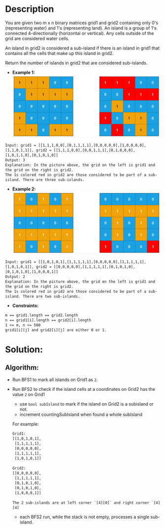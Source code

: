 # Description

You are given two m x n binary matrices grid1 and grid2 containing only 0's (representing water) and 1's (representing land). An island is a group of 1's connected 4-directionally (horizontal or vertical). Any cells outside of the grid are considered water cells.

An island in grid2 is considered a sub-island if there is an island in grid1 that contains all the cells that make up this island in grid2.

Return the number of islands in grid2 that are considered sub-islands.

* **Example 1:**
![image info](./1.png)
```
Input: grid1 = [[1,1,1,0,0],[0,1,1,1,1],[0,0,0,0,0],[1,0,0,0,0],[1,1,0,1,1]], grid2 = [[1,1,1,0,0],[0,0,1,1,1],[0,1,0,0,0],[1,0,1,1,0],[0,1,0,1,0]]
Output: 3
Explanation: In the picture above, the grid on the left is grid1 and the grid on the right is grid2.
The 1s colored red in grid2 are those considered to be part of a sub-island. There are three sub-islands.
```

* **Example 2:**
![image info](./2.png)
```
Input: grid1 = [[1,0,1,0,1],[1,1,1,1,1],[0,0,0,0,0],[1,1,1,1,1],[1,0,1,0,1]], grid2 = [[0,0,0,0,0],[1,1,1,1,1],[0,1,0,1,0],[0,1,0,1,0],[1,0,0,0,1]]
Output: 2
Explanation: In the picture above, the grid on the left is grid1 and the grid on the right is grid2.
The 1s colored red in grid2 are those considered to be part of a sub-island. There are two sub-islands.
```

* **Constraints:**
```
m == grid1.length == grid2.length
n == grid1[i].length == grid2[i].length
1 <= m, n <= 500
grid1[i][j] and grid2[i][j] are either 0 or 1.
```

# Solution:

## Algorithm:
* Run BFS1 to mark all islands on Grid1 as `2`.
* Run BFS2 to check if the island cells at a coordinates on Grid2 has the value `2` on Grid1
    * use `bool subIsland` to mark if the island on Grid2 is a subisland or not.
    * increment countingSubIsland when found a whole subIsland

    For example:
    ```
    Grid1:
    [[1,0,1,0,1],
     [1,1,1,1,1],
     [0,0,0,0,0],
     [1,1,1,1,1],
     [1,0,1,0,1]]

    Grid2:
    [[0,0,0,0,0],
     [1,1,1,1,1],
     [0,1,0,1,0],
     [0,1,0,1,0],
     [1,0,0,0,1]]

    The 2 sub-islands are at left corner `[4][0]` and right corner `[4][4]
    ```

    * each BFS2 run, while the stack is not empty, processes a single sub-island.